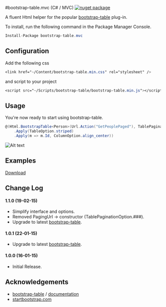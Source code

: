 #bootstrap-table.mvc (C# / MVC) [![nuget package](https://img.shields.io/nuget/v/bootstrap-table.mvc.png?style=flat-square)](https://www.nuget.org/profiles/simonray)

A fluent Html helper for the popular [bootstrap-table](https://github.com/wenzhixin/bootstrap-table) plug-in.

To install, run the following command in the Package Manager Console.

```csharp
Install-Package bootstrap-table.mvc
```

## Configuration
Add the following css

```css
<link href="~/Content/bootstrap-table.min.css" rel="stylesheet" />
```

and script to your project
```css
<script src="~/Scripts/bootstrap-table/bootstrap-table.min.js"></script>
```
>

## Usage
You're now ready to start using bootstrap-table.

```csharp
@(Html.BootstrapTable<Person>(Url.Action("GetPeoplePaged"), TablePaginationOption.server)
    .Apply(TableOption.striped)
    .Apply(m => m.Id, ColumnOption.align_center))
```

![Alt text](http://s16.postimg.org/lviy334g5/screenshot.png "screenshot")

## Examples
[Download](http://github.com/simonray/bootstrap-table.mvc/zipball/master/)

## Change Log

#### 1.1.0 (19-02-15)
* Simplify interface and options.
* Removed PagingUrl -> constructor (TablePaginationOption.###).
* Upgrade to latest [bootstrap-table](https://github.com/wenzhixin/bootstrap-table).

#### 1.0.1 (22-01-15)
* Upgrade to latest [bootstrap-table](https://github.com/wenzhixin/bootstrap-table).

#### 1.0.0 (16-01-15)
* Initial Release.

## Acknowledgements

* [bootstrap-table](https://github.com/wenzhixin/bootstrap-table) / [documentation](http://bootstrap-table.wenzhixin.net.cn/)
* [startbootstrap.com](http://startbootstrap.com)
